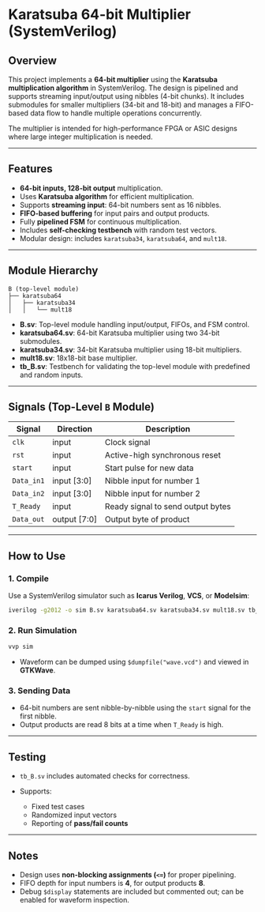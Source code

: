 

# Karatsuba 64-bit Multiplier (SystemVerilog)

## Overview

This project implements a **64-bit multiplier** using the **Karatsuba multiplication algorithm** in SystemVerilog. The design is pipelined and supports streaming input/output using nibbles (4-bit chunks). It includes submodules for smaller multipliers (34-bit and 18-bit) and manages a FIFO-based data flow to handle multiple operations concurrently.

The multiplier is intended for high-performance FPGA or ASIC designs where large integer multiplication is needed.

---

## Features

* **64-bit inputs, 128-bit output** multiplication.
* Uses **Karatsuba algorithm** for efficient multiplication.
* Supports **streaming input**: 64-bit numbers sent as 16 nibbles.
* **FIFO-based buffering** for input pairs and output products.
* Fully **pipelined FSM** for continuous multiplication.
* Includes **self-checking testbench** with random test vectors.
* Modular design: includes `karatsuba34`, `karatsuba64`, and `mult18`.

---

## Module Hierarchy

```
B (top-level module)
├── karatsuba64
│   ├── karatsuba34
│   │   └── mult18
```

* **B.sv**: Top-level module handling input/output, FIFOs, and FSM control.
* **karatsuba64.sv**: 64-bit Karatsuba multiplier using two 34-bit submodules.
* **karatsuba34.sv**: 34-bit Karatsuba multiplier using 18-bit multipliers.
* **mult18.sv**: 18x18-bit base multiplier.
* **tb\_B.sv**: Testbench for validating the top-level module with predefined and random inputs.

---

## Signals (Top-Level `B` Module)

| Signal     | Direction     | Description                       |
| ---------- | ------------- | --------------------------------- |
| `clk`      | input         | Clock signal                      |
| `rst`      | input         | Active-high synchronous reset     |
| `start`    | input         | Start pulse for new data          |
| `Data_in1` | input \[3:0]  | Nibble input for number 1         |
| `Data_in2` | input \[3:0]  | Nibble input for number 2         |
| `T_Ready`  | input         | Ready signal to send output bytes |
| `Data_out` | output \[7:0] | Output byte of product            |

---

## How to Use

### 1. Compile

Use a SystemVerilog simulator such as **Icarus Verilog**, **VCS**, or **Modelsim**:

```bash
iverilog -g2012 -o sim B.sv karatsuba64.sv karatsuba34.sv mult18.sv tb_B.sv
```

### 2. Run Simulation

```bash
vvp sim
```

* Waveform can be dumped using `$dumpfile("wave.vcd")` and viewed in **GTKWave**.

### 3. Sending Data

* 64-bit numbers are sent nibble-by-nibble using the `start` signal for the first nibble.
* Output products are read 8 bits at a time when `T_Ready` is high.

---

## Testing

* `tb_B.sv` includes automated checks for correctness.
* Supports:

  * Fixed test cases
  * Randomized input vectors
  * Reporting of **pass/fail counts**

---



## Notes

* Design uses **non-blocking assignments (`<=`)** for proper pipelining.
* FIFO depth for input numbers is **4**, for output products **8**.
* Debug `$display` statements are included but commented out; can be enabled for waveform inspection.
